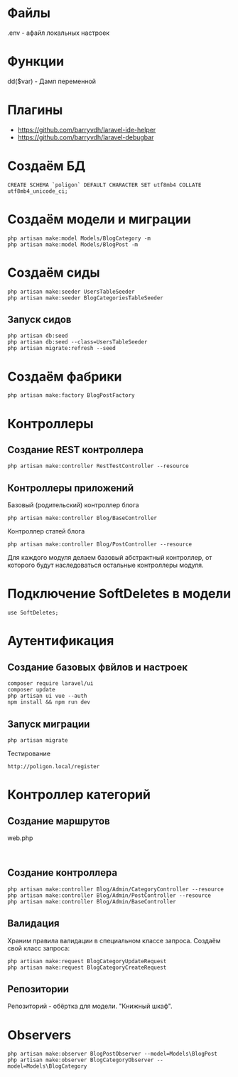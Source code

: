 # Файлы

.env - aфайл локальных настроек

# Функции

dd($var) - Дамп переменной

# Плагины

- https://github.com/barryvdh/laravel-ide-helper
- https://github.com/barryvdh/laravel-debugbar

# Создаём БД

```
CREATE SCHEMA `poligon` DEFAULT CHARACTER SET utf8mb4 COLLATE utf8mb4_unicode_ci;
```

# Создаём модели и миграции

```
php artisan make:model Models/BlogCategory -m
php artisan make:model Models/BlogPost -m
```

# Создаём сиды

```
php artisan make:seeder UsersTableSeeder
php artisan make:seeder BlogCategoriesTableSeeder
```

## Запуск сидов

```
php artisan db:seed
php artisan db:seed --class=UsersTableSeeder
php artisan migrate:refresh --seed
```

# Создаём фабрики

```
php artisan make:factory BlogPostFactory
```


# Контроллеры

## Создание REST контроллера

```
php artisan make:controller RestTestController --resource
```

## Контроллеры приложений

Базовый (родительский) контроллер блога

```
php artisan make:controller Blog/BaseController
```

Контроллер статей блога

```
php artisan make:controller Blog/PostController --resource
```

Для каждого модуля делаем базовый абстрактный контроллер, от которого будут наследоваться остальные контроллеры модуля.

# Подключение SoftDeletes в модели

```
use SoftDeletes;
```

# Аутентификация

## Создание базовых фвйлов и настроек

```
composer require laravel/ui
composer update
php artisan ui vue --auth
npm install && npm run dev
```

## Запуск миграции

```
php artisan migrate
```

Тестирование

```
http://poligon.local/register
```

# Контроллер категорий

## Создание маршрутов

web.php
```


```

## Создание контроллера

```
php artisan make:controller Blog/Admin/CategoryController --resource
php artisan make:controller Blog/Admin/PostController --resource
php artisan make:controller Blog/Admin/BaseController 
```

## Валидация

Храним правила валидации в специальном классе запроса. 
Создаём свой класс запроса:

```
php artisan make:request BlogCategoryUpdateRequest
php artisan make:request BlogCategoryCreateRequest
```

## Репозитории

Репозиторий - обёртка для модели. "Книжный шкаф".


# Observers

```
php artisan make:observer BlogPostObserver --model=Models\BlogPost
php artisan make:observer BlogCategoryObserver --model=Models\BlogCategory
```


